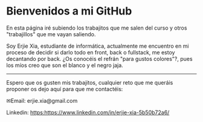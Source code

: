 <h1>Bienvenidos a mi GitHub</h1>
<p>En esta página iré subiendo los trabajitos que me salen del curso y otros "trabajillos" que me vayan saliendo.</p>
<p>Soy Erjie Xia, estudiante de informática, actualmente me encuentro en mi proceso de decidir si darlo todo en front, back o fullstack, me estoy decantando por back. ¿Os conocéis el refrán "para gustos colores"?, 
pues los míos creo que son el blanco y el negro jaja.</p>
<hr/>
<p>Espero que os gusten mis trabajitos, cualquier reto que me queráis proponer os dejo aquí para que me contactéis:</p>
<p>✉Email: erjie.xia@gmail.com</p>
<p>Linkedin: <a href="https://www.linkedin.com/in/erjie-xia-5b50b72a6/">https:https://www.linkedin.com/in/erjie-xia-5b50b72a6/</a></p>
